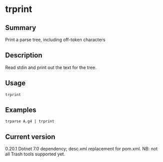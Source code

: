 # trprint

## Summary

Print a parse tree, including off-token characters

## Description

Read stdin and print out the text for the tree.

## Usage

    trprint

## Examples

    trparse A.g4 | trprint

## Current version

0.20.1 Dotnet 7.0 dependency; desc.xml replacement for pom.xml. NB: not all Trash tools supported yet.
